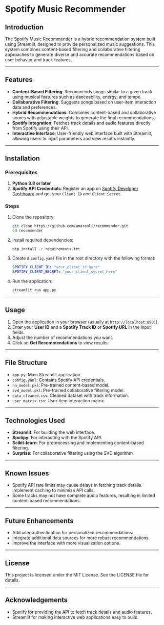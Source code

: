 # Spotify Music Recommender

## Introduction
The Spotify Music Recommender is a hybrid recommendation system built using Streamlit, designed to provide personalized music suggestions. This system combines content-based filtering and collaborative filtering approaches to generate diverse and accurate recommendations based on user behavior and track features.

---

## Features
- **Content-Based Filtering**: Recommends songs similar to a given track using musical features such as danceability, energy, and tempo.
- **Collaborative Filtering**: Suggests songs based on user-item interaction data and preferences.
- **Hybrid Recommendations**: Combines content-based and collaborative scores with adjustable weights to generate the final recommendations.
- **Spotify Integration**: Fetches track details and audio features directly from Spotify using their API.
- **Interactive Interface**: User-friendly web interface built with Streamlit, allowing users to input parameters and view results instantly.

---

## Installation

### Prerequisites
1. **Python 3.8 or later**
2. **Spotify API Credentials**: Register an app on [Spotify Developer Dashboard](https://developer.spotify.com/dashboard/) and get your `Client ID` and `Client Secret`.

### Steps
1. Clone the repository:
    ```bash
    git clone https://github.com/amaraali/recommender.git
    cd recommender
    ```
2. Install required dependencies:
    ```bash
    pip install -r requirements.txt
    ```
3. Create a `config.yaml` file in the root directory with the following format:
    ```yaml
    SPOTIFY_CLIENT_ID: "your_client_id_here"
    SPOTIFY_CLIENT_SECRET: "your_client_secret_here"
    ```
4. Run the application:
    ```bash
    streamlit run app.py
    ```

---

## Usage
1. Open the application in your browser (usually at `http://localhost:8501`).
2. Enter your **User ID** and a **Spotify Track ID** or **Spotify URL** in the input fields.
3. Adjust the number of recommendations you want.
4. Click on **Get Recommendations** to view results.

---

## File Structure
- `app.py`: Main Streamlit application.
- `config.yaml`: Contains Spotify API credentials.
- `nn_model.pkl`: Pre-trained content-based model.
- `svd_model.pkl`: Pre-trained collaborative filtering model.
- `data_cleaned.csv`: Cleaned dataset with track information.
- `user_matrix.csv`: User-item interaction matrix.

---

## Technologies Used
- **Streamlit**: For building the web interface.
- **Spotipy**: For interacting with the Spotify API.
- **Scikit-learn**: For preprocessing and implementing content-based filtering.
- **Surprise**: For collaborative filtering using the SVD algorithm.

---

## Known Issues
- Spotify API rate limits may cause delays in fetching track details. Implement caching to minimize API calls.
- Some tracks may not have complete audio features, resulting in limited content-based recommendations.

---

## Future Enhancements
- Add user authentication for personalized recommendations.
- Integrate additional data sources for more robust recommendations.
- Improve the interface with more visualization options.

---

## License
This project is licensed under the MIT License. See the LICENSE file for details.

---

## Acknowledgements
- Spotify for providing the API to fetch track details and audio features.
- Streamlit for making interactive web applications easy to build.

